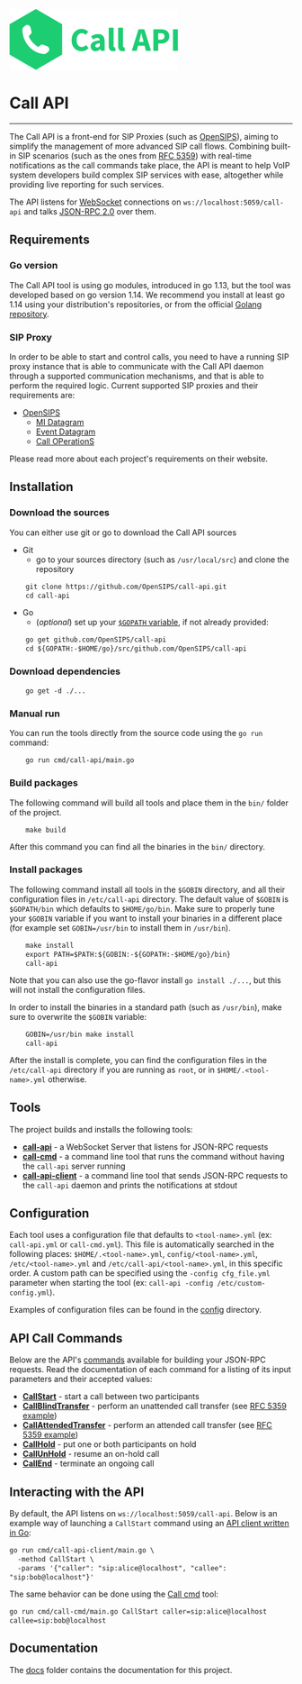 ![Call API](images/logo/call-api-logo.png "Call API")
# Call API

----

The Call API is a front-end for SIP Proxies (such as [OpenSIPS](https://opensips.org)), aiming to simplify the management of more advanced SIP call flows.  Combining built-in SIP scenarios (such as the ones from [RFC 5359](https://tools.ietf.org/html/rfc5359)) with real-time notifications as the call commands take place, the API is meant to help VoIP system developers build complex SIP services with ease, altogether while providing live reporting for such services.

The API listens for [WebSocket](https://en.wikipedia.org/wiki/WebSocket) connections on `ws://localhost:5059/call-api` and talks [JSON-RPC 2.0](https://www.jsonrpc.org/specification) over them.

## Requirements

### Go version

The Call API tool is using go modules, introduced in go 1.13, but the tool was
developed based on go version 1.14. We recommend you install at least go 1.14
using your distribution's repositories, or from the official
[Golang repository](https://golang.org/dl/).

### SIP Proxy

In order to be able to start and control calls, you need to have a running SIP
proxy instance that is able to communicate with the Call API daemon through a
supported communication mechanisms, and that is able to perform the required
logic. Current supported SIP proxies and their requirements are:

* [OpenSIPS](https://opensips.org)
  * [MI Datagram](https://opensips.org/docs/modules/3.1.x/mi_datagram.html)
  * [Event Datagram](https://opensips.org/docs/modules/3.1.x/event_datagram.html)
  * [Call OPerationS](https://opensips.org/docs/modules/3.1.x/callops.html)

Please read more about each project's requirements on their website.

## Installation

### Download the sources

You can either use git or go to download the Call API sources

* Git
  * go to your sources directory (such as `/usr/local/src`) and clone the repository

```
    git clone https://github.com/OpenSIPS/call-api.git
    cd call-api
```

* Go
  * (_optional_) set up your [`$GOPATH` variable](https://github.com/golang/go/wiki/SettingGOPATH), if not already provided:

```
    go get github.com/OpenSIPS/call-api
    cd ${GOPATH:-$HOME/go}/src/github.com/OpenSIPS/call-api
```

### Download dependencies

```
    go get -d ./...
```

### Manual run

You can run the tools directly from the source code using the `go run` command:

```
    go run cmd/call-api/main.go
```

### Build packages

The following command will build all tools and place them in the `bin/` folder of the project.

```
    make build
```

After this command you can find all the binaries in the `bin/` directory.

### Install packages

The following command install all tools in the `$GOBIN` directory, and all
their configuration files in `/etc/call-api` directory. The default value of
`$GOBIN` is `$GOPATH/bin` which defaults to `$HOME/go/bin`. Make sure to
properly tune your `$GOBIN` variable if you want to install your binaries in a
different place (for example set `GOBIN=/usr/bin` to install them in
`/usr/bin`).

```
    make install
    export PATH=$PATH:${GOBIN:-${GOPATH:-$HOME/go}/bin}
    call-api
```

Note that you can also use the go-flavor install `go install ./...`, but this
will not install the configuration files.

In order to install the binaries in a standard path (such as `/usr/bin`), make
sure to overwrite the `$GOBIN` variable:

```
    GOBIN=/usr/bin make install
    call-api
```

After the install is complete, you can find the configuration files in the
`/etc/call-api` directory if you are running as `root`, or in
`$HOME/.<tool-name>.yml` otherwise.

## Tools

The project builds and installs the following tools:

* **[call-api](cmd/call-api/main.go)** - a WebSocket Server that listens for JSON-RPC requests
* **[call-cmd](cmd/call-cmd/main.go)** - a command line tool that runs the command without  having the `call-api` server running
* **[call-api-client](cmd/call-api-client/main.go)** - a command line tool that sends JSON-RPC requests to the `call-api` daemon and prints the notifications at stdout

## Configuration

Each tool uses a configuration file that defaults to `<tool-name>.yml` (ex:
`call-api.yml` or `call-cmd.yml`). This file is automatically searched in the
following places: `$HOME/.<tool-name>.yml`, `config/<tool-name>.yml`,
`/etc/<tool-name>.yml` and `/etc/call-api/<tool-name>.yml`, in this specific
order. A custom path can be specified using the `-config cfg_file.yml`
parameter when starting the tool (ex: `call-api -config /etc/custom-config.yml`).

Examples of configuration files can be found in the [config](config/) directory.

## API Call Commands

Below are the API's [commands](docs/Commands.md) available for building your JSON-RPC requests.  Read the documentation of each command for a listing of its input parameters and their accepted values:

* **[CallStart](docs/Commands.md#callstart)** - start a call between two participants
* **[CallBlindTransfer](docs/Commands.md#callblindtransfer)** - perform an unattended call transfer (see [RFC 5359 example](https://tools.ietf.org/html/rfc5359#page-50))
* **[CallAttendedTransfer](docs/Commands.md#callattendedtransfer)** - perform an attended call transfer (see [RFC 5359 example](https://tools.ietf.org/html/rfc5359#page-58))
* **[CallHold](docs/Commands.md#callhold)** - put one or both participants on hold
* **[CallUnHold](docs/Commands.md#callunhold)** - resume an on-hold call
* **[CallEnd](docs/Commands.md#callend)** - terminate an ongoing call

## Interacting with the API

By default, the API listens on `ws://localhost:5059/call-api`.  Below is an example way of launching a `CallStart` command using an [API client written in Go](cmd/call-api-client/main.go):

```
go run cmd/call-api-client/main.go \
  -method CallStart \
  -params '{"caller": "sip:alice@localhost", "callee": "sip:bob@localhost"}'
```

The same behavior can be done using the [Call cmd](cmd/call-cmd/main.go) tool:
```
go run cmd/call-cmd/main.go CallStart caller=sip:alice@localhost callee=sip:bob@localhost
```

## Documentation

The [docs](docs/) folder contains the documentation for this project.
